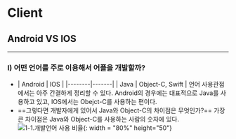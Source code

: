 # Client
## Android VS IOS

* * *
### I) 어떤 언어를 주로 이용해서 어플을 개발할까?
* | Android     | IOS    |
 |--------|-------|
 | Java      |     Object-C, Swift   |
언어 사용관점에서는 아주 간결하게 정리할 수 있다.
Android의 경우에는 대표적으로 Java를 사용하고 있고, IOS에서는 Obejct-C를 사용하는 편이다.
 * ==그렇다면 개발자에게 있어서 Java와 Object-C의 차이점은 무엇인가?==
  가장 큰 차이점은 Java와 Object-C를 사용하는 사람의 숫자에 있다.
  ![1-1.개발언어 사용 비율](https://user-images.githubusercontent.com/43811124/49511460-96196c00-f8ce-11e8-8b10-a227f0811026.PNG){: width = "80%" height="50"}
